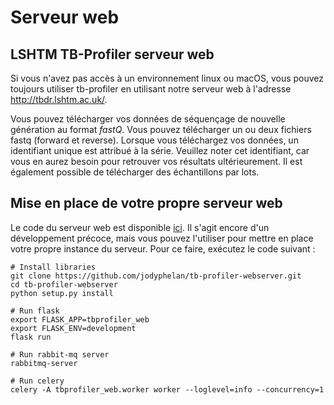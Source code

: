 # Serveur web

## LSHTM TB-Profiler serveur web

Si vous n'avez pas accès à un environnement linux ou macOS, vous pouvez toujours utiliser tb-profiler en utilisant notre serveur web à l'adresse http://tbdr.lshtm.ac.uk/.

Vous pouvez télécharger vos données de séquençage de nouvelle génération au format *fastQ*. Vous pouvez télécharger un ou deux fichiers fastq (forward et reverse). Lorsque vous téléchargez vos données, un identifiant unique est attribué à la série. Veuillez noter cet identifiant, car vous en aurez besoin pour retrouver vos résultats ultérieurement. Il est également possible de télécharger des échantillons par lots.

## Mise en place de votre propre serveur web

Le code du serveur web est disponible [ici](https://github.com/jodyphelan/tb-profiler-webserver). Il s'agit encore d'un développement précoce, mais vous pouvez l'utiliser pour mettre en place votre propre instance du serveur. Pour ce faire, exécutez le code suivant :

```
# Install libraries
git clone https://github.com/jodyphelan/tb-profiler-webserver.git
cd tb-profiler-webserver
python setup.py install

# Run flask
export FLASK_APP=tbprofiler_web
export FLASK_ENV=development
flask run

# Run rabbit-mq server
rabbitmq-server

# Run celery
celery -A tbprofiler_web.worker worker --loglevel=info --concurrency=1
```
